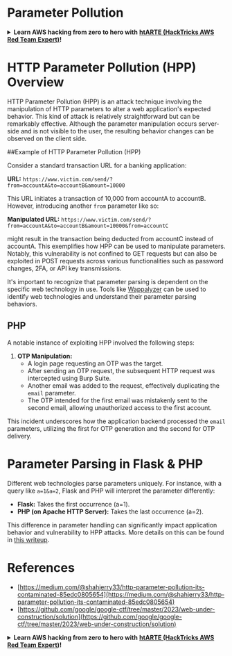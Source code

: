 # Parameter Pollution

<details>

<summary><strong>Learn AWS hacking from zero to hero with</strong> <a href="https://training.hacktricks.xyz/courses/arte"><strong>htARTE (HackTricks AWS Red Team Expert)</strong></a><strong>!</strong></summary>

Other ways to support HackTricks:

* If you want to see your **company advertised in HackTricks** or **download HackTricks in PDF** Check the [**SUBSCRIPTION PLANS**](https://github.com/sponsors/carlospolop)!
* Get the [**official PEASS & HackTricks swag**](https://peass.creator-spring.com)
* Discover [**The PEASS Family**](https://opensea.io/collection/the-peass-family), our collection of exclusive [**NFTs**](https://opensea.io/collection/the-peass-family)
* **Join the** 💬 [**Discord group**](https://discord.gg/hRep4RUj7f) or the [**telegram group**](https://t.me/peass) or **follow** me on **Twitter** 🐦 [**@carlospolopm**](https://twitter.com/carlospolopm)**.**
* **Share your hacking tricks by submitting PRs to the** [**HackTricks**](https://github.com/carlospolop/hacktricks) and [**HackTricks Cloud**](https://github.com/carlospolop/hacktricks-cloud) github repos.

</details>

# HTTP Parameter Pollution (HPP) Overview

HTTP Parameter Pollution (HPP) is an attack technique involving the manipulation of HTTP parameters to alter a web application's expected behavior. This kind of attack is relatively straightforward but can be remarkably effective. Although the parameter manipulation occurs server-side and is not visible to the user, the resulting behavior changes can be observed on the client side.

##Example of HTTP Parameter Pollution (HPP)

Consider a standard transaction URL for a banking application:

**URL:** `https://www.victim.com/send/?from=accountA&to=accountB&amount=10000`

This URL initiates a transaction of 10,000 from accountA to accountB. However, introducing another `from` parameter like so:

**Manipulated URL:** `https://www.victim.com/send/?from=accountA&to=accountB&amount=10000&from=accountC`

might result in the transaction being deducted from accountC instead of accountA. This exemplifies how HPP can be used to manipulate parameters. Notably, this vulnerability is not confined to GET requests but can also be exploited in POST requests across various functionalities such as password changes, 2FA, or API key transmissions.

It's important to recognize that parameter parsing is dependent on the specific web technology in use. Tools like [Wappalyzer](https://addons.mozilla.org/en-US/firefox/addon/wappalyzer/) can be used to identify web technologies and understand their parameter parsing behaviors.

## PHP

A notable instance of exploiting HPP involved the following steps:

1. **OTP Manipulation:**
   - A login page requesting an OTP was the target.
   - After sending an OTP request, the subsequent HTTP request was intercepted using Burp Suite.
   - Another email was added to the request, effectively duplicating the `email` parameter.
   - The OTP intended for the first email was mistakenly sent to the second email, allowing unauthorized access to the first account.

This incident underscores how the application backend processed the `email` parameters, utilizing the first for OTP generation and the second for OTP delivery.

# Parameter Parsing in Flask & PHP

Different web technologies parse parameters uniquely. For instance, with a query like `a=1&a=2`, Flask and PHP will interpret the parameter differently:

- **Flask:** Takes the first occurrence (a=1).
- **PHP (on Apache HTTP Server):** Takes the last occurrence (a=2).

This difference in parameter handling can significantly impact application behavior and vulnerability to HPP attacks. More details on this can be found in [this writeup](https://github.com/google/google-ctf/tree/master/2023/web-under-construction/solution).

# References
* [https://medium.com/@shahjerry33/http-parameter-pollution-its-contaminated-85edc0805654](https://medium.com/@shahjerry33/http-parameter-pollution-its-contaminated-85edc0805654)
* [https://github.com/google/google-ctf/tree/master/2023/web-under-construction/solution](https://github.com/google/google-ctf/tree/master/2023/web-under-construction/solution)

<details>

<summary><strong>Learn AWS hacking from zero to hero with</strong> <a href="https://training.hacktricks.xyz/courses/arte"><strong>htARTE (HackTricks AWS Red Team Expert)</strong></a><strong>!</strong></summary>

Other ways to support HackTricks:

* If you want to see your **company advertised in HackTricks** or **download HackTricks in PDF** Check the [**SUBSCRIPTION PLANS**](https://github.com/sponsors/carlospolop)!
* Get the [**official PEASS & HackTricks swag**](https://peass.creator-spring.com)
* Discover [**The PEASS Family**](https://opensea.io/collection/the-peass-family), our collection of exclusive [**NFTs**](https://opensea.io/collection/the-peass-family)
* **Join the** 💬 [**Discord group**](https://discord.gg/hRep4RUj7f) or the [**telegram group**](https://t.me/peass) or **follow** me on **Twitter** 🐦 [**@carlospolopm**](https://twitter.com/carlospolopm)**.**
* **Share your hacking tricks by submitting PRs to the** [**HackTricks**](https://github.com/carlospolop/hacktricks) and [**HackTricks Cloud**](https://github.com/carlospolop/hacktricks-cloud) github repos.

</details>
